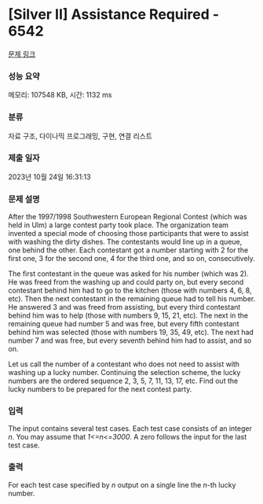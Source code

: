 # [Silver II] Assistance Required - 6542 

[문제 링크](https://www.acmicpc.net/problem/6542) 

### 성능 요약

메모리: 107548 KB, 시간: 1132 ms

### 분류

자료 구조, 다이나믹 프로그래밍, 구현, 연결 리스트

### 제출 일자

2023년 10월 24일 16:31:13

### 문제 설명

<p>After the 1997/1998 Southwestern European Regional Contest (which was held in Ulm) a large contest party took place. The organization team invented a special mode of choosing those participants that were to assist with washing the dirty dishes. The contestants would line up in a queue, one behind the other. Each contestant got a number starting with 2 for the first one, 3 for the second one, 4 for the third one, and so on, consecutively.</p>

<p>The first contestant in the queue was asked for his number (which was 2). He was freed from the washing up and could party on, but every second contestant behind him had to go to the kitchen (those with numbers 4, 6, 8, etc). Then the next contestant in the remaining queue had to tell his number. He answered 3 and was freed from assisting, but every third contestant behind him was to help (those with numbers 9, 15, 21, etc). The next in the remaining queue had number 5 and was free, but every fifth contestant behind him was selected (those with numbers 19, 35, 49, etc). The next had number 7 and was free, but every seventh behind him had to assist, and so on.</p>

<p>Let us call the number of a contestant who does not need to assist with washing up a lucky number. Continuing the selection scheme, the lucky numbers are the ordered sequence 2, 3, 5, 7, 11, 13, 17, etc. Find out the lucky numbers to be prepared for the next contest party.</p>

### 입력 

 <p>The input contains several test cases. Each test case consists of an integer <em>n</em>. You may assume that <em>1<=n<=3000</em>. A zero follows the input for the last test case.</p>

### 출력 

 <p>For each test case specified by <em>n</em> output on a single line the <em>n</em>-th lucky number.</p>

